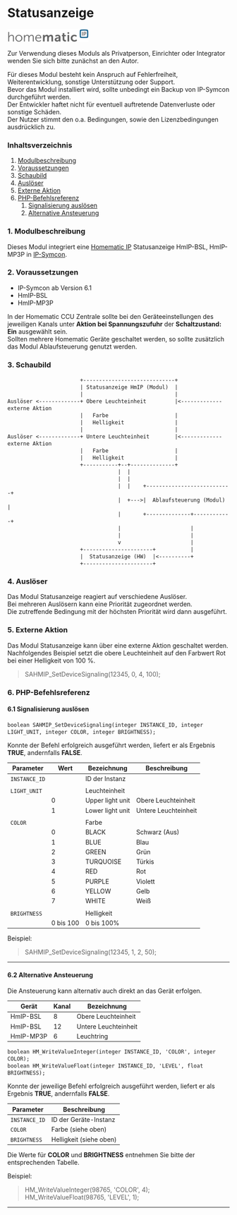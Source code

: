 # Statusanzeige  

[![Image](../imgs/logo-homematic-ip.png)](https://homematic-ip.com/de)

Zur Verwendung dieses Moduls als Privatperson, Einrichter oder Integrator wenden Sie sich bitte zunächst an den Autor.  

Für dieses Modul besteht kein Anspruch auf Fehlerfreiheit, Weiterentwicklung, sonstige Unterstützung oder Support.  
Bevor das Modul installiert wird, sollte unbedingt ein Backup von IP-Symcon durchgeführt werden.  
Der Entwickler haftet nicht für eventuell auftretende Datenverluste oder sonstige Schäden.  
Der Nutzer stimmt den o.a. Bedingungen, sowie den Lizenzbedingungen ausdrücklich zu.  


### Inhaltsverzeichnis

1. [Modulbeschreibung](#1-modulbeschreibung)
2. [Voraussetzungen](#2-voraussetzungen)
3. [Schaubild](#3-schaubild)
4. [Auslöser](#4-auslöser)
5. [Externe Aktion](#5-externe-aktion)
6. [PHP-Befehlsreferenz](#6-php-befehlsreferenz)
   1. [Signalisierung auslösen](#61-signalisierung-auslösen)
   2. [Alternative Ansteuerung](#62-alternative-ansteuerung)

### 1. Modulbeschreibung

Dieses Modul integriert eine [Homematic IP](https://homematic-ip.com/de) Statusanzeige HmIP-BSL, HmIP-MP3P in [IP-Symcon](https://www.symcon.de).  

### 2. Voraussetzungen

- IP-Symcon ab Version 6.1
- HmIP-BSL
- HmIP-MP3P

In der Homematic CCU Zentrale sollte bei den Geräteeinstellungen des jeweiligen Kanals unter **Aktion bei Spannungszufuhr** der **Schaltzustand: Ein** ausgewählt sein.  
Sollten mehrere Homematic Geräte geschaltet werden, so sollte zusätzlich das Modul Ablaufsteuerung genutzt werden.

### 3. Schaubild

```
                       +-----------------------------+
                       | Statusanzeige HmIP (Modul)  |
                       |                             |
Auslöser <-------------+ Obere Leuchteinheit         |<------------- externe Aktion
                       |   Farbe                     |
                       |   Helligkeit                |
                       |                             |
Auslöser <-------------+ Untere Leuchteinheit        |<------------- externe Aktion
                       |   Farbe                     |
                       |   Helligkeit                |
                       +-----------+--+--------------+
                                   |  |
                                   |  |
                                   |  |    +---------------------------+
                                   |  +--->|  Ablaufsteuerung (Modul)  |
                                   |       +--------------+------------+
                                   |                      |
                                   |                      |
                                   v                      |
                       +----------------------+           |
                       |  Statusanzeige (HW)  |<----------+
                       +----------------------+
```

### 4. Auslöser

Das Modul Statusanzeige reagiert auf verschiedene Auslöser.  
Bei mehreren Auslösern kann eine Priorität zugeordnet werden.  
Die zutreffende Bedingung mit der höchsten Priorität wird dann ausgeführt.  

### 5. Externe Aktion

Das Modul Statusanzeige kann über eine externe Aktion geschaltet werden.  
Nachfolgendes Beispiel setzt die obere Leuchteinheit auf den Farbwert Rot bei einer Helligkeit von 100 %.

> SAHMIP_SetDeviceSignaling(12345, 0, 4, 100);  

### 6. PHP-Befehlsreferenz

#### 6.1 Signalisierung auslösen

```
boolean SAHMIP_SetDeviceSignaling(integer INSTANCE_ID, integer LIGHT_UNIT, integer COLOR, integer BRIGHTNESS);
```

Konnte der Befehl erfolgreich ausgeführt werden, liefert er als Ergebnis **TRUE**, andernfalls **FALSE**.

| Parameter     | Wert      | Bezeichnung      | Beschreibung         |
|---------------|-----------|------------------|----------------------|
| `INSTANCE_ID` |           | ID der Instanz   |                      |
|               |           |                  |                      |
| `LIGHT_UNIT`  |           | Leuchteinheit    |                      |
|               | 0         | Upper light unit | Obere Leuchteinheit  |
|               | 1         | Lower light unit | Untere Leuchteinheit |
|               |           |                  |                      |
| `COLOR`       |           | Farbe            |                      |
|               | 0         | BLACK            | Schwarz (Aus)        |
|               | 1         | BLUE             | Blau                 |
|               | 2         | GREEN            | Grün                 |
|               | 3         | TURQUOISE        | Türkis               |
|               | 4         | RED              | Rot                  |
|               | 5         | PURPLE           | Violett              |
|               | 6         | YELLOW           | Gelb                 |
|               | 7         | WHITE            | Weiß                 |
|               |           |                  |                      |
| `BRIGHTNESS`  |           | Helligkeit       |                      |
|               | 0 bis 100 | 0 bis 100%       |                      |

Beispiel:  

> SAHMIP_SetDeviceSignaling(12345, 1, 2, 50);

---

#### 6.2 Alternative Ansteuerung

Die Ansteuerung kann alternativ auch direkt an das Gerät erfolgen.

| Gerät     | Kanal | Bezeichnung          |
|-----------|-------|----------------------|
| HmIP-BSL  | 8     | Obere Leuchteinheit  |
| HmIP-BSL  | 12    | Untere Leuchteinheit |
| HmIP-MP3P | 6     | Leuchtring           |



```
boolean HM_WriteValueInteger(integer INSTANCE_ID, 'COLOR', integer COLOR);  
boolean HM_WriteValueFloat(integer INSTANCE_ID, 'LEVEL', float BRIGHTNESS);
```
Konnte der jeweilige Befehl erfolgreich ausgeführt werden, liefert er als Ergebnis **TRUE**, andernfalls **FALSE**.

| Parameter     | Beschreibung            |
|---------------|-------------------------|
| `INSTANCE_ID` | ID der Geräte-Instanz   |
| `COLOR`       | Farbe (siehe oben)      |
| `BRIGHTNESS`  | Helligkeit (siehe oben) |

Die Werte für **COLOR** und **BRIGHTNESS** entnehmen Sie bitte der entsprechenden Tabelle.


Beispiel:
> HM_WriteValueInteger(98765, 'COLOR', 4);  
> HM_WriteValueFloat(98765, 'LEVEL', 1);

---
